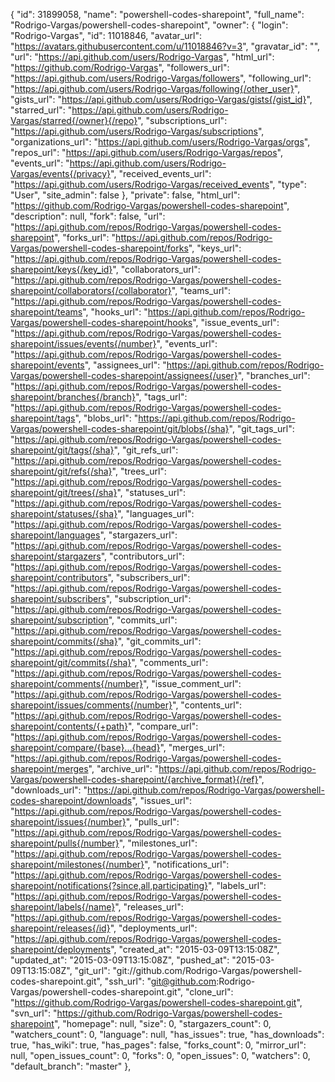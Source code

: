   {
    "id": 31899058,
    "name": "powershell-codes-sharepoint",
    "full_name": "Rodrigo-Vargas/powershell-codes-sharepoint",
    "owner": {
      "login": "Rodrigo-Vargas",
      "id": 11018846,
      "avatar_url": "https://avatars.githubusercontent.com/u/11018846?v=3",
      "gravatar_id": "",
      "url": "https://api.github.com/users/Rodrigo-Vargas",
      "html_url": "https://github.com/Rodrigo-Vargas",
      "followers_url": "https://api.github.com/users/Rodrigo-Vargas/followers",
      "following_url": "https://api.github.com/users/Rodrigo-Vargas/following{/other_user}",
      "gists_url": "https://api.github.com/users/Rodrigo-Vargas/gists{/gist_id}",
      "starred_url": "https://api.github.com/users/Rodrigo-Vargas/starred{/owner}{/repo}",
      "subscriptions_url": "https://api.github.com/users/Rodrigo-Vargas/subscriptions",
      "organizations_url": "https://api.github.com/users/Rodrigo-Vargas/orgs",
      "repos_url": "https://api.github.com/users/Rodrigo-Vargas/repos",
      "events_url": "https://api.github.com/users/Rodrigo-Vargas/events{/privacy}",
      "received_events_url": "https://api.github.com/users/Rodrigo-Vargas/received_events",
      "type": "User",
      "site_admin": false
    },
    "private": false,
    "html_url": "https://github.com/Rodrigo-Vargas/powershell-codes-sharepoint",
    "description": null,
    "fork": false,
    "url": "https://api.github.com/repos/Rodrigo-Vargas/powershell-codes-sharepoint",
    "forks_url": "https://api.github.com/repos/Rodrigo-Vargas/powershell-codes-sharepoint/forks",
    "keys_url": "https://api.github.com/repos/Rodrigo-Vargas/powershell-codes-sharepoint/keys{/key_id}",
    "collaborators_url": "https://api.github.com/repos/Rodrigo-Vargas/powershell-codes-sharepoint/collaborators{/collaborator}",
    "teams_url": "https://api.github.com/repos/Rodrigo-Vargas/powershell-codes-sharepoint/teams",
    "hooks_url": "https://api.github.com/repos/Rodrigo-Vargas/powershell-codes-sharepoint/hooks",
    "issue_events_url": "https://api.github.com/repos/Rodrigo-Vargas/powershell-codes-sharepoint/issues/events{/number}",
    "events_url": "https://api.github.com/repos/Rodrigo-Vargas/powershell-codes-sharepoint/events",
    "assignees_url": "https://api.github.com/repos/Rodrigo-Vargas/powershell-codes-sharepoint/assignees{/user}",
    "branches_url": "https://api.github.com/repos/Rodrigo-Vargas/powershell-codes-sharepoint/branches{/branch}",
    "tags_url": "https://api.github.com/repos/Rodrigo-Vargas/powershell-codes-sharepoint/tags",
    "blobs_url": "https://api.github.com/repos/Rodrigo-Vargas/powershell-codes-sharepoint/git/blobs{/sha}",
    "git_tags_url": "https://api.github.com/repos/Rodrigo-Vargas/powershell-codes-sharepoint/git/tags{/sha}",
    "git_refs_url": "https://api.github.com/repos/Rodrigo-Vargas/powershell-codes-sharepoint/git/refs{/sha}",
    "trees_url": "https://api.github.com/repos/Rodrigo-Vargas/powershell-codes-sharepoint/git/trees{/sha}",
    "statuses_url": "https://api.github.com/repos/Rodrigo-Vargas/powershell-codes-sharepoint/statuses/{sha}",
    "languages_url": "https://api.github.com/repos/Rodrigo-Vargas/powershell-codes-sharepoint/languages",
    "stargazers_url": "https://api.github.com/repos/Rodrigo-Vargas/powershell-codes-sharepoint/stargazers",
    "contributors_url": "https://api.github.com/repos/Rodrigo-Vargas/powershell-codes-sharepoint/contributors",
    "subscribers_url": "https://api.github.com/repos/Rodrigo-Vargas/powershell-codes-sharepoint/subscribers",
    "subscription_url": "https://api.github.com/repos/Rodrigo-Vargas/powershell-codes-sharepoint/subscription",
    "commits_url": "https://api.github.com/repos/Rodrigo-Vargas/powershell-codes-sharepoint/commits{/sha}",
    "git_commits_url": "https://api.github.com/repos/Rodrigo-Vargas/powershell-codes-sharepoint/git/commits{/sha}",
    "comments_url": "https://api.github.com/repos/Rodrigo-Vargas/powershell-codes-sharepoint/comments{/number}",
    "issue_comment_url": "https://api.github.com/repos/Rodrigo-Vargas/powershell-codes-sharepoint/issues/comments{/number}",
    "contents_url": "https://api.github.com/repos/Rodrigo-Vargas/powershell-codes-sharepoint/contents/{+path}",
    "compare_url": "https://api.github.com/repos/Rodrigo-Vargas/powershell-codes-sharepoint/compare/{base}...{head}",
    "merges_url": "https://api.github.com/repos/Rodrigo-Vargas/powershell-codes-sharepoint/merges",
    "archive_url": "https://api.github.com/repos/Rodrigo-Vargas/powershell-codes-sharepoint/{archive_format}{/ref}",
    "downloads_url": "https://api.github.com/repos/Rodrigo-Vargas/powershell-codes-sharepoint/downloads",
    "issues_url": "https://api.github.com/repos/Rodrigo-Vargas/powershell-codes-sharepoint/issues{/number}",
    "pulls_url": "https://api.github.com/repos/Rodrigo-Vargas/powershell-codes-sharepoint/pulls{/number}",
    "milestones_url": "https://api.github.com/repos/Rodrigo-Vargas/powershell-codes-sharepoint/milestones{/number}",
    "notifications_url": "https://api.github.com/repos/Rodrigo-Vargas/powershell-codes-sharepoint/notifications{?since,all,participating}",
    "labels_url": "https://api.github.com/repos/Rodrigo-Vargas/powershell-codes-sharepoint/labels{/name}",
    "releases_url": "https://api.github.com/repos/Rodrigo-Vargas/powershell-codes-sharepoint/releases{/id}",
    "deployments_url": "https://api.github.com/repos/Rodrigo-Vargas/powershell-codes-sharepoint/deployments",
    "created_at": "2015-03-09T13:15:08Z",
    "updated_at": "2015-03-09T13:15:08Z",
    "pushed_at": "2015-03-09T13:15:08Z",
    "git_url": "git://github.com/Rodrigo-Vargas/powershell-codes-sharepoint.git",
    "ssh_url": "git@github.com:Rodrigo-Vargas/powershell-codes-sharepoint.git",
    "clone_url": "https://github.com/Rodrigo-Vargas/powershell-codes-sharepoint.git",
    "svn_url": "https://github.com/Rodrigo-Vargas/powershell-codes-sharepoint",
    "homepage": null,
    "size": 0,
    "stargazers_count": 0,
    "watchers_count": 0,
    "language": null,
    "has_issues": true,
    "has_downloads": true,
    "has_wiki": true,
    "has_pages": false,
    "forks_count": 0,
    "mirror_url": null,
    "open_issues_count": 0,
    "forks": 0,
    "open_issues": 0,
    "watchers": 0,
    "default_branch": "master"
  },